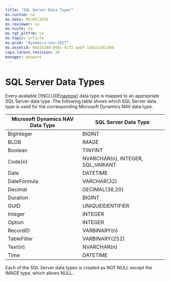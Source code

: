 ```yaml
---
title: "SQL Server Data Types"
ms.custom: na
ms.date: 06/05/2016
ms.reviewer: na
ms.suite: na
ms.tgt_pltfrm: na
ms.topic: article
ms-prod: "dynamics-nav-2017"
ms.assetid: 86815380-0d8c-4cf2-aabf-1ab22cb51308
caps.latest.revision: 10
manager: edupont
---
```

# SQL Server Data Types
Every available [!INCLUDE[navnow](includes/navnow_md.md)] data type is mapped to an appropriate SQL Server data type. The following table shows which SQL Server data type is used for the corresponding Microsoft Dynamics NAV data type.  
  
|Microsoft Dynamics NAV Data Type|SQL Server Data Type|  
|--------------------------------------|--------------------------|  
|BigInteger|BIGINT|  
|BLOB|IMAGE|  
|Boolean|TINYINT|  
|Code\(n\)|NVARCHAR\(n\), INTEGER, SQL\_VARIANT|  
|Date|DATETIME|  
|DateFormula|VARCHAR\(32\)|  
|Decimal|DECIMAL\(38,20\)|  
|Duration|BIGINT|  
|GUID|UNIQUEIDENTIFIER|  
|Integer|INTEGER|  
|Option|INTEGER|  
|RecordID|VARBINARY\(n\)|  
|TableFilter|VARBINARY\(252\)|  
|Text\(n\)|NVARCHAR\(n\)|  
|Time|DATETIME|  
  
 Each of the SQL Server data types is created as NOT NULL except the IMAGE type, which allows NULL.